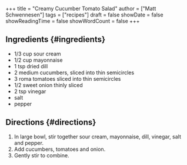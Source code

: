+++
title = "Creamy Cucumber Tomato Salad"
author = ["Matt Schwennesen"]
tags = ["recipes"]
draft = false
showDate = false
showReadingTime = false
showWordCount = false
+++

## Ingredients {#ingredients}

-   1/3 cup sour cream
-   1/2 cup mayonnaise
-   1 tsp dried dill
-   2 medium cucumbers, sliced into thin semicircles
-   3 roma tomatoes sliced into thin semicircles
-   1/2 sweet onion thinly sliced
-   2 tsp vinegar
-   salt
-   pepper


## Directions {#directions}

1.  In large bowl, stir together sour cream, mayonnaise, dill, vinegar, salt and
    pepper.
2.  Add cucumbers, tomatoes and onion.
3.  Gently stir to combine.
